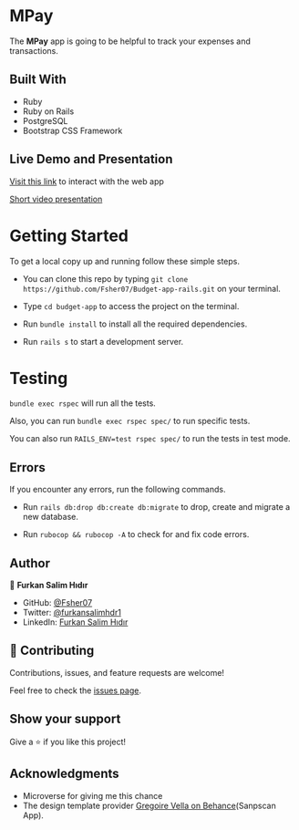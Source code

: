 # MPay

The **MPay** app is going to be helpful to track your expenses and transactions.

## Built With

- Ruby
- Ruby on Rails
- PostgreSQL
- Bootstrap CSS Framework

## Live Demo and Presentation

[Visit this link](https://budget-app-ror.herokuapp.com/) to interact with the web app

[Short video presentation](https://www.loom.com/share/2c0b7493c08d489fb50c9ed9e9a24c3e)

# Getting Started

To get a local copy up and running follow these simple steps.

- You can clone this repo by typing `git clone https://github.com/Fsher07/Budget-app-rails.git` on your terminal.

- Type `cd budget-app` to access the project on the terminal.

- Run `bundle install` to install all the required dependencies.

- Run `rails s` to start a development server.

# Testing

`bundle exec rspec` will run all the tests.

Also, you can run `bundle exec rspec spec/` to run specific tests.

You can also run `RAILS_ENV=test rspec spec/` to run the tests in test mode.

## Errors

If you encounter any errors, run the following commands.

- Run `rails db:drop db:create db:migrate` to drop, create and migrate a new database.

- Run `rubocop && rubocop -A` to check for and fix code errors.


## Author

👤 **Furkan Salim Hıdır**

- GitHub: [@Fsher07](https://github.com/Fsher07)
- Twitter: [@furkansalimhdr1](https://twitter.com/furkansalimhdr1)
- LinkedIn: [Furkan Salim Hıdır](https://www.linkedin.com/in/fsalimhidir/)

## 🤝 Contributing

Contributions, issues, and feature requests are welcome!

Feel free to check the [issues page](https://github.com/Fsher07/Budget-app-rails/issues).

## Show your support

Give a ⭐️ if you like this project!

## Acknowledgments

- Microverse for giving me this chance
- The design template provider [Gregoire Vella on Behance](https://www.behance.net/gregoirevella)(Sanpscan App).
